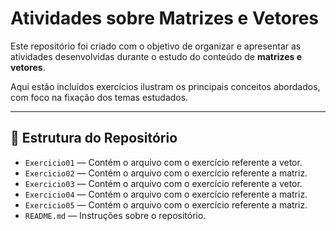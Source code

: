 # Atividades sobre Matrizes e Vetores

Este repositório foi criado com o objetivo de organizar e apresentar as atividades desenvolvidas durante o estudo do conteúdo de **matrizes e vetores**.

Aqui estão incluídos exercícios ilustram os principais conceitos abordados, com foco na fixação dos temas estudados.

---

## 📁 Estrutura do Repositório

- `Exercicio01` — Contém o arquivo com o exercício referente a vetor.
- `Exercicio02` — Contém o arquivo com o exercício referente a matriz. 
- `Exercicio03` — Contém o arquivo com o exercício referente a vetor.
- `Exercicio04` — Contém o arquivo com o exercício referente a matriz. 
- `Exercicio05` — Contém o arquivo com o exercício referente a matriz.
- `README.md` — Instruções sobre o repositório.

